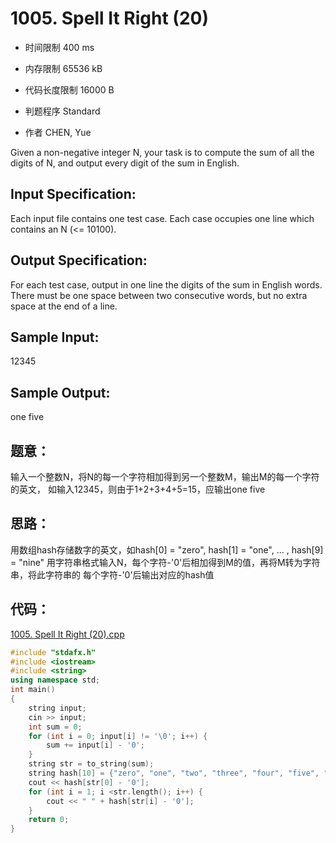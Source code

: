 # 1005. Spell It Right (20)

* 时间限制 400 ms

* 内存限制 65536 kB

* 代码长度限制 16000 B

* 判题程序 Standard 

* 作者 CHEN, Yue



Given a non-negative integer N, your task is to compute the sum of all the digits of N, 
and output every digit of the sum in English. 



## Input Specification: 

Each input file contains one test case. Each case occupies one line which contains an N (<= 10100). 



## Output Specification: 

For each test case, output in one line the digits of the sum in English words. 
There must be one space between two consecutive words, but no extra space at the end of a line. 



## Sample Input:
12345

## Sample Output:
one five



## 题意：
输入一个整数N，将N的每一个字符相加得到另一个整数M，输出M的每一个字符的英文，
如输入12345，则由于1+2+3+4+5=15，应输出one five

## 思路：
用数组hash存储数字的英文，如hash[0] = "zero", hash[1] = "one", ... , hash[9] = "nine"
用字符串格式输入N，每个字符-'0'后相加得到M的值，再将M转为字符串，将此字符串的
每个字符-'0'后输出对应的hash值

## 代码：

[1005. Spell It Right (20).cpp](https://github.com/jerrykcode/PAT-Advanced-Level-Practise/blob/master/1005.%20Spell%20It%20Right%20(20)/1005.%20Spell%20It%20Right%20(20)_2.cpp)

```cpp
#include "stdafx.h"
#include <iostream>
#include <string>
using namespace std;
int main()
{
	string input;
	cin >> input;
	int sum = 0;
	for (int i = 0; input[i] != '\0'; i++) {
		sum += input[i] - '0';
	}
	string str = to_string(sum);
	string hash[10] = {"zero", "one", "two", "three", "four", "five", "six", "seven", "eight", "nine"};
	cout << hash[str[0] - '0'];
	for (int i = 1; i <str.length(); i++) {
		cout << " " + hash[str[i] - '0'];
	}
	return 0;
}
```
